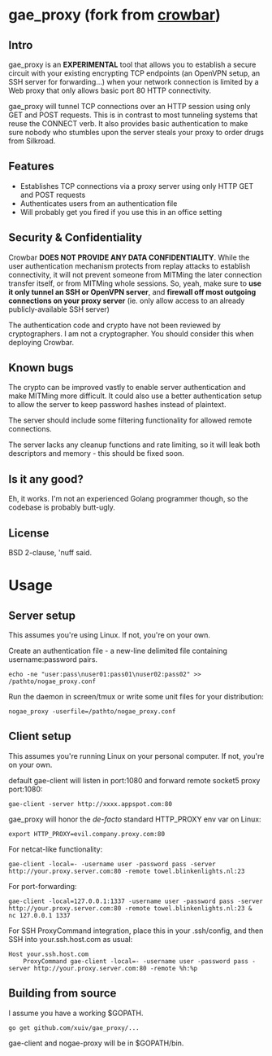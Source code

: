 gae_proxy (fork from [crowbar](https://github.com/q3k/crowbar))
=======

Intro
-----

gae_proxy is an **EXPERIMENTAL** tool that allows you to establish a secure circuit with your existing encrypting TCP endpoints (an OpenVPN setup, an SSH server for forwarding...) when your network connection is limited by a Web proxy that only allows basic port 80 HTTP connectivity.

gae_proxy will tunnel TCP connections over an HTTP session using only GET and POST requests. This is in contrast to most tunneling systems that reuse the CONNECT verb. It also provides basic authentication to make sure nobody who stumbles upon the server steals your proxy to order drugs from Silkroad.

Features
--------

 - Establishes TCP connections via a proxy server using only HTTP GET and POST requests
 - Authenticates users from an authentication file
 - Will probably get you fired if you use this in an office setting

Security & Confidentiality
--------------------------

Crowbar **DOES NOT PROVIDE ANY DATA CONFIDENTIALITY**. While the user authentication mechanism protects from replay attacks to establish connectivity, it will not prevent someone from MITMing the later connection transfer itself, or from MITMing whole sessions. So, yeah, make sure to **use it only tunnel an SSH or OpenVPN server**, and **firewall off most outgoing connections on your proxy server** (ie. only allow access to an already publicly-available SSH server)

The authentication code and crypto have not been reviewed by cryptographers. I am not a cryptographer. You should consider this when deploying Crowbar.

Known bugs
----------

The crypto can be improved vastly to enable server authentication and make MITMing more difficult. It could also use a better authentication setup to allow the server to keep password hashes instead of plaintext.

The server should include some filtering functionality for allowed remote connections.

The server lacks any cleanup functions and rate limiting, so it will leak both descriptors and memory - this should be fixed soon.

Is it any good?
---------------

Eh, it works. I'm not an experienced Golang programmer though, so the codebase is probably butt-ugly.

License
-------

BSD 2-clause, 'nuff said.

Usage
=====

Server setup
------------

This assumes you're using Linux. If not, you're on your own.

Create an authentication file - a new-line delimited file containing username:password pairs.

    echo -ne "user:pass\nuser01:pass01\nuser02:pass02" >> /pathto/nogae_proxy.conf

Run the daemon in screen/tmux or write some unit files for your distribution:

    nogae_proxy -userfile=/pathto/nogae_proxy.conf

Client setup
------------

This assumes you're running Linux on your personal computer. If not, you're on your own.

default gae-client will listen in port:1080 and forward remote socket5 proxy port:1080:

    gae-client -server http://xxxx.appspot.com:80

gae_proxy will honor the _de-facto_ standard HTTP\_PROXY env var on Linux:

    export HTTP_PROXY=evil.company.proxy.com:80

For netcat-like functionality:

    gae-client -local=- -username user -password pass -server http://your.proxy.server.com:80 -remote towel.blinkenlights.nl:23

For port-forwarding:


    gae-client -local=127.0.0.1:1337 -username user -password pass -server http://your.proxy.server.com:80 -remote towel.blinkenlights.nl:23 &
    nc 127.0.0.1 1337


For SSH ProxyCommand integration, place this in your .ssh/config, and then SSH into your.ssh.host.com as usual:

    Host your.ssh.host.com
        ProxyCommand gae-client -local=- -username user -password pass -server http://your.proxy.server.com:80 -remote %h:%p 

Building from source
--------------------

I assume you have a working $GOPATH.

    go get github.com/xuiv/gae_proxy/...

gae-client and nogae-proxy will be in $GOPATH/bin.

